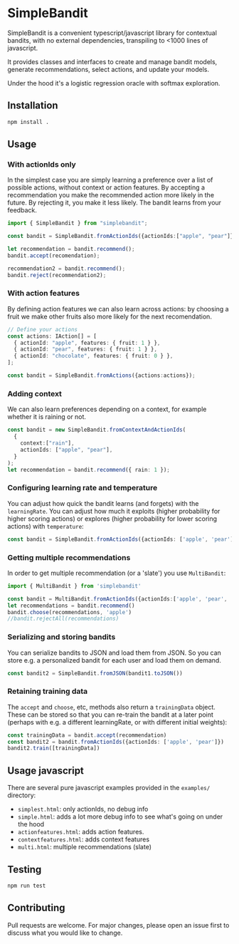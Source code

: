 # SimpleBandit

SimpleBandit is a convenient typescript/javascript library for contextual bandits, with no external dependencies, transpiling to <1000 lines of javascript.

It provides classes and interfaces to create and manage bandit models, generate recommendations, select actions, and update your models.

Under the hood it's a logistic regression oracle with softmax exploration.

## Installation

```sh
npm install .
```

## Usage


### With actionIds only

In the simplest case you are simply learning a preference over a list of possible actions, without context or action features. By accepting a recommendation you make the recommended action more likely in the future. By rejecting it, you make it less likely. The bandit learns from your feedback.

```typescript
import { SimpleBandit } from "simplebandit";

const bandit = SimpleBandit.fromActionIds({actionIds:["apple", "pear"]});

let recommendation = bandit.recommend();
bandit.accept(recomendation);

recommendation2 = bandit.recommend();
bandit.reject(recommendation2);
```

### With action features

By defining action features we can also learn across actions: by choosing a fruit we make other fruits also more likely for the next recomendation.

```typescript
// Define your actions
const actions: IAction[] = [
  { actionId: "apple", features: { fruit: 1 } },
  { actionId: "pear", features: { fruit: 1 } },
  { actionId: "chocolate", features: { fruit: 0 } },
];

const bandit = SimpleBandit.fromActions({actions:actions});
```

### Adding context

We can also learn preferences depending on a context, for example whether it is raining or not.

```typescript
const bandit = new SimpleBandit.fromContextAndActionIds(
  {
    context:["rain"],
    actionIds: ["apple", "pear"],
  }
);
let recommendation = bandit.recommend({ rain: 1 });
```

### Configuring learning rate and temperature

You can adjust how quick the bandit learns (and forgets) with the `learningRate`. You can adjust how much it exploits (higher probability for higher scoring actions) or explores (higher probability for lower scoring actions) with `temperature`:

```typescript
const bandit = SimpleBandit.fromActionIds({actionIds: ['apple', 'pear'], learningRate:1.0, temperature:5.0})
```

### Getting multiple recommendations

In order to get multiple recommendation (or a 'slate') you use `MultiBandit`:

```typescript
import { MultiBandit } from 'simplebandit'

const bandit = MultiBandit.fromActionIds({actionIds:['apple', 'pear', 'banana'], nRecommendations:2})
let recommendations = bandit.recommend()
bandit.choose(recommendations, 'apple')
//bandit.rejectAll(recommendations)
```

### Serializing and storing bandits

You can serialize bandits to JSON and load them from JSON. So you can store e.g. a personalized bandit
for each user and load them on demand. 

```typescript
const bandit2 = SimpleBandit.fromJSON(bandit1.toJSON())
```

### Retaining training data

The `accept` and `choose`, etc, methods also return a `trainingData` object. 
These can be stored so that you can re-train the bandit at a later point (perhaps with e.g. a different learningRate, or with different initial weights):

```typescript
const trainingData = bandit.accept(recommendation)
const bandit2 = bandit.fromActionIds({actionIds: ['apple', 'pear']})
bandit2.train([trainingData])
```

## Usage javascript

There are several pure javascript examples provided in the `examples/` directory:

- `simplest.html`: only actionIds, no debug info
- `simple.html`: adds a lot more debug info to see what's going on under the hood
- `actionfeatures.html`: adds action features.
- `contextfeatures.html`: adds context features
- `multi.html`: multiple recommendations (slate)

## Testing

```sh
npm run test
```

## Contributing

Pull requests are welcome. For major changes, please open an issue first to discuss what you would like to change.
